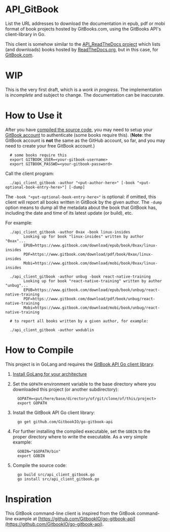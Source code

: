 # API_GitBook

List the URL addresses to download the documentation in epub, pdf or mobi format of book projects hosted by GitBooks.com, using the GitBooks API's client-library in Go.

This client is somehow similar to the [API_ReadTheDocs project](https://github.com/je-nunez/API_ReadTheDocs) which lists (and downloads) books hosted by [ReadTheDocs.org](https://ReadTheDocs.org/), but in this case, for [GitBook.com](https://www.gitbook.com/).

# WIP

This is the very first draft, which is a *work in progress*. The implementation is *incomplete* and subject to change. The documentation can be inaccurate.

# How to Use it

After you have [compiled the source code](#how-to-compile), you may need to setup your [GitBook account](https://www.gitbook.com/) to authenticate (some books require this). (**Note**: the GitBook account is **not** the same as the GitHub account, so far, and you may need to create your free GitBook account.)

      # some books require this
      export GITBOOK_USER=<your-gitbook-username>
      export GITBOOK_PASSWD=<your-gitbook-password>

Call the client program:

      ./api_client_gitbook -author "<put-author-here>" [-book "<put-optional-book-entry-here>"] [-dump]

The `-book "<put-optional-book-entry-here>"` is optional: if omitted, this client will report all books written in GitBook by the given author. The `-dump` option means to dump all the metadata about the book that GitBook has, including the date and time of its latest update (or build), etc.

For example:

      ./api_client_gitbook -author 0xax -book linux-insides
            Looking up for book "linux-insides" written by author "0xax"...
            EPUB=https://www.gitbook.com/download/epub/book/0xax/linux-insides
            PDF=https://www.gitbook.com/download/pdf/book/0xax/linux-insides
            Mobi=https://www.gitbook.com/download/mobi/book/0xax/linux-insides
       
      ./api_client_gitbook -author unbug -book react-native-training
            Looking up for book "react-native-training" written by author "unbug"...
            EPUB=https://www.gitbook.com/download/epub/book/unbug/react-native-training
            PDF=https://www.gitbook.com/download/pdf/book/unbug/react-native-training
            Mobi=https://www.gitbook.com/download/mobi/book/unbug/react-native-training
       
      # to report all books written by a given author, for example:
       
      ./api_client_gitbook -author wxdublin

# How to Compile

This project is in GoLang and requires the [GitBook API Go client library](https://github.com/GitbookIO/go-gitbook-api).

1. [Install GoLang for your architecture](https://golang.org/doc/install)

2. Set the `GOPATH` environment variable to the base directory where you downloaded this project (or another subdirectory):

         GOPATH=<put/here/base/directory/of/git/clone/of/this/project>
         export GOPATH

3. Install the GitBook API Go client library:

         go get github.com/GitbookIO/go-gitbook-api

4. For further installing the compiled executable, set the `GOBIN` to the proper directory where to write the executable. As a very simple example:

         GOBIN="$GOPATH/bin"
         export GOBIN

5. Compile the source code:

         go build src/api_client_gitbook.go
         go install src/api_client_gitbook.go

# Inspiration

This GitBook command-line client is inspired from the GitBook command-line example at [https://github.com/GitbookIO/go-gitbook-api](https://github.com/GitbookIO/go-gitbook-api).
